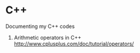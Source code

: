 # C++
Documenting my C++ codes

 
1. Arithmetic operators in C++
 http://www.cplusplus.com/doc/tutorial/operators/
